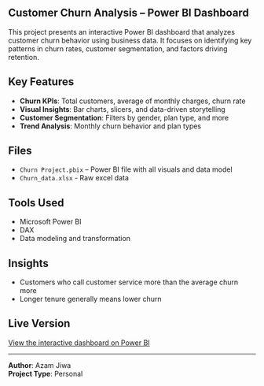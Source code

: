 ## Customer Churn Analysis – Power BI Dashboard

This project presents an interactive Power BI dashboard that analyzes customer churn behavior using business data. It focuses on identifying key patterns in churn rates, customer segmentation, and factors driving retention.

## Key Features
- **Churn KPIs**: Total customers, average of monthly charges, churn rate
- **Visual Insights**: Bar charts, slicers, and data-driven storytelling
- **Customer Segmentation**: Filters by gender, plan type, and more
- **Trend Analysis**: Monthly churn behavior and plan types

## Files
- `Churn Project.pbix` – Power BI file with all visuals and data model
- `Churn_data.xlsx` - Raw excel data
## Tools Used
- Microsoft Power BI
- DAX 
- Data modeling and transformation

## Insights
- Customers who call customer service more than the average churn more 
- Longer tenure generally means lower churn

## Live Version
[View the interactive dashboard on Power BI](https://app.powerbi.com/groups/me/reports/1a4a0b68-2ea2-4ec2-ae6c-570d5e2cdc59/3bf02f10caab8d129940?experience=power-bi)

---

**Author**: Azam Jiwa  
**Project Type**: Personal
